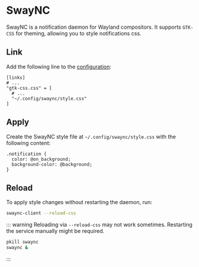 # SwayNC

SwayNC is a notification daemon for Wayland compositors. It supports `GTK-CSS` for
theming, allowing you to style notifications css.

<!--@include: ./_gtk-issue.md-->

## Link

Add the following line to the [configuration](/configuration#linking-generated-files):

```toml{5}
[links]
# ...
"gtk-css.css" = [
  # ...
  "~/.config/swaync/style.css"
]
```

<!--@include: ./_regen.md-->

## Apply

Create the SwayNC style file at `~/.config/swaync/style.css` with the following content:

```css{2,3}
.notification {
  color: @on_background;
  background-color: @background;
}
```

## Reload

To apply style changes without restarting the daemon, run:

```bash
swaync-client --reload-css
```

::: warning
Reloading via `--reload-css` may not work sometimes. Restarting the service manually might be required.

```bash
pkill swaync
swaync &
```

:::
